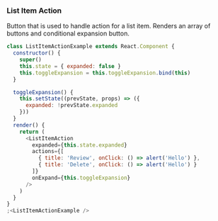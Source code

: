 ### List Item Action

Button that is used to handle action for a list item. Renders an array of buttons and conditional expansion button.

```js
class ListItemActionExample extends React.Component {
  constructor() {
    super()
    this.state = { expanded: false }
    this.toggleExpansion = this.toggleExpansion.bind(this)
  }

  toggleExpansion() {
    this.setState((prevState, props) => ({
      expanded: !prevState.expanded
    }))
  }
  render() {
    return (
      <ListItemAction
        expanded={this.state.expanded}
        actions={[
          { title: 'Review', onClick: () => alert('Hello') },
          { title: 'Delete', onClick: () => alert('Hello') }
        ]}
        onExpand={this.toggleExpansion}
      />
    )
  }
}
;<ListItemActionExample />
```
